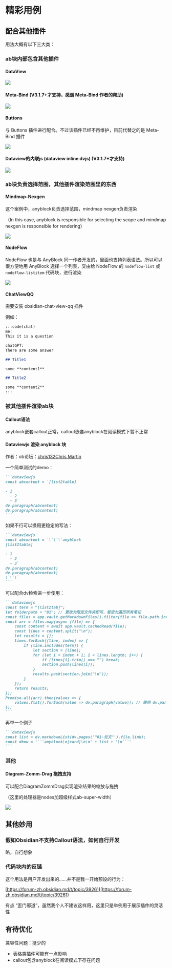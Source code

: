 # 精彩用例

## 配合其他插件

用法大概有以下三大类：

### ab块内部包含其他插件

#### DataView

![](assets/373963834-4a50d30a-9bbe-4345-9d11-18eeef4fc59e.png)

#### Meta-Bind (V3.1.7+才支持，感谢 Meta-Bind 作者的帮助)

![](assets/c6af2a73eee905f984c09a07ab57efc6.png)

#### Buttons

与 Buttons 插件进行配合。不过该插件已经不再维护，目前代替之的是 Meta-Bind 插件

![](assets/373899534-3294f4f0-d595-4d8c-be5b-38857be8507e.png)

#### Dataview的内联js (dataview inline dvjs) (V3.1.7+才支持)

![](assets/373980862-0b9f63ae-8a89-4b37-8142-5c9b70697576.png)

### ab块负责选择范围，其他插件渲染范围里的东西

#### Mindmap-Nexgen

这个案例中，anyblock负责选择范围，mindmap nexgen负责渲染  

（In this case, anyblock is responsible for selecting the scope and mindmap nexgen is responsible for rendering）

![](assets/373899845-c2be060e-0a52-4fa4-a55e-3c6e60354836.png)

#### NodeFlow

NodeFlow 也是与 AnyBlock 同一作者开发的，里面也支持列表语法。所以可以很方便地用 AnyBlock 选择一个列表，交由给 NodeFlow 的 `nodeflow-list` 或 `nodeflow-listitem` 代码块，进行渲染

![](assets/Pasted%20image%2020250112201743.png)

#### ChatViewQQ

需要安装 obsidian-chat-view-qq 插件

例如：

````md
:::code(chat)
me:
This it is a question

chatGPT:
There are some answer

## Title1

some **content1**

## Title2

some **content2**
:::
````

### 被其他插件渲染ab块

#### Callout语法

anyblock嵌套callout正常，callout嵌套anyblock在阅读模式下暂不正常

#### Dataviewjs 渲染 anyblock 块

作者：ob论坛：[chris132](https://forum-zh.obsidian.md/u/chris132)[Chris Martin](https://forum-zh.obsidian.md/u/chris132)

一个简单测试的demo：

````md
```dataviewjs
const abcontent = `[list2table]

- 1
  - 2
  - 3`
dv.paragraph(abcontent)
dv.paragraph(abcontent)
```
````

如果不行可以换用更稳定的写法：

````md
```dataviewjs
const abcontent = `\`\`\`anyblock
[list2table]

- 1
  - 2
  - 3`
dv.paragraph(abcontent)
dv.paragraph(abcontent)
\`\`\`
```
````

可以配合dv检索进一步使用：

````md
```dataviewjs
const term = "[list2tab]";
let folderpath = "01"; // 更改为限定文件夹即可，留空为遍历所有笔记
const files = app.vault.getMarkdownFiles().filter(file => file.path.includes(folderpath));
const arr = files.map(async (file) => {
    const content = await app.vault.cachedRead(file);
    const lines = content.split("\n");
    let results = [];
    lines.forEach((line, index) => {
        if (line.includes(term)) {
            let section = [line];
            for (let i = index + 1; i < lines.length; i++) {
                if (lines[i].trim() === "") break;
                section.push(lines[i]);
            }
            results.push(section.join("\n"));
        }
    });
    return results;
});
Promise.all(arr).then(values => {
    values.flat().forEach(value => dv.paragraph(value)); // 使用 dv.paragraph 输出原始文本
});
```
````

再举一个例子

````md
```dataviewjs
const list = dv.markdownList(dv.pages('"01-论文"').file.link);
const dhow = '```anyblock\n[card]\n\n' + list + '\n```'
```
````

### 其他

#### Diagram-Zomm-Drag 拖拽支持

可以配合DiagramZommDrag实现渲染结果的缩放与拖拽

（这里的处理器是nodes加超级样式ab-super-width）

![](assets/373982690-ee4a9555-662e-41ca-bfd1-bcdeecece732.png)

## 其他妙用

### 假如Obsidian不支持Callout语法，如何自行开发

略，自行想象

### 代码块内的反链

这个用法是用户开发出来的……并不是我一开始预设的行为：

[https://forum-zh.obsidian.md/t/topic/39261](https://forum-zh.obsidian.md/t/topic/39261)

有点 “歪门邪道”，虽然我个人不建议这样用，这里只是举例用于展示插件的灵活性

## 有待优化

兼容性问题：挺少的

- 表格类插件可能有一点影响
- callout包含anyblock在阅读模式下存在问题




